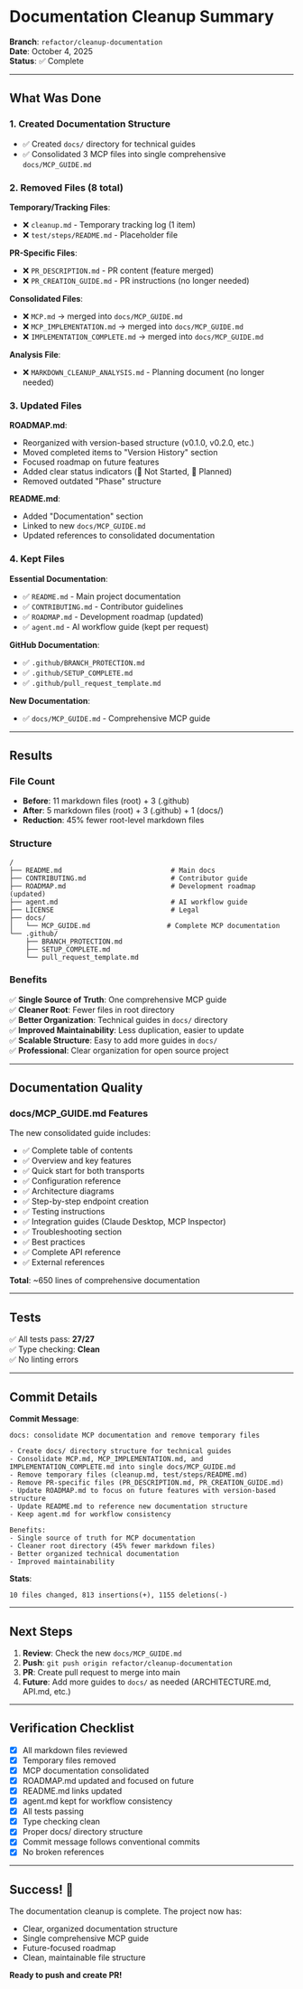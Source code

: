 # Documentation Cleanup Summary

**Branch**: `refactor/cleanup-documentation`  
**Date**: October 4, 2025  
**Status**: ✅ Complete

---

## What Was Done

### 1. Created Documentation Structure
- ✅ Created `docs/` directory for technical guides
- ✅ Consolidated 3 MCP files into single comprehensive `docs/MCP_GUIDE.md`

### 2. Removed Files (8 total)

**Temporary/Tracking Files**:
- ❌ `cleanup.md` - Temporary tracking log (1 item)
- ❌ `test/steps/README.md` - Placeholder file

**PR-Specific Files**:
- ❌ `PR_DESCRIPTION.md` - PR content (feature merged)
- ❌ `PR_CREATION_GUIDE.md` - PR instructions (no longer needed)

**Consolidated Files**:
- ❌ `MCP.md` → merged into `docs/MCP_GUIDE.md`
- ❌ `MCP_IMPLEMENTATION.md` → merged into `docs/MCP_GUIDE.md`
- ❌ `IMPLEMENTATION_COMPLETE.md` → merged into `docs/MCP_GUIDE.md`

**Analysis File**:
- ❌ `MARKDOWN_CLEANUP_ANALYSIS.md` - Planning document (no longer needed)

### 3. Updated Files

**ROADMAP.md**:
- Reorganized with version-based structure (v0.1.0, v0.2.0, etc.)
- Moved completed items to "Version History" section
- Focused roadmap on future features
- Added clear status indicators (🔴 Not Started, 💭 Planned)
- Removed outdated "Phase" structure

**README.md**:
- Added "Documentation" section
- Linked to new `docs/MCP_GUIDE.md`
- Updated references to consolidated documentation

### 4. Kept Files

**Essential Documentation**:
- ✅ `README.md` - Main project documentation
- ✅ `CONTRIBUTING.md` - Contributor guidelines
- ✅ `ROADMAP.md` - Development roadmap (updated)
- ✅ `agent.md` - AI workflow guide (kept per request)

**GitHub Documentation**:
- ✅ `.github/BRANCH_PROTECTION.md`
- ✅ `.github/SETUP_COMPLETE.md`
- ✅ `.github/pull_request_template.md`

**New Documentation**:
- ✅ `docs/MCP_GUIDE.md` - Comprehensive MCP guide

---

## Results

### File Count
- **Before**: 11 markdown files (root) + 3 (.github)
- **After**: 5 markdown files (root) + 3 (.github) + 1 (docs/)
- **Reduction**: 45% fewer root-level markdown files

### Structure
```
/
├── README.md                           # Main docs
├── CONTRIBUTING.md                     # Contributor guide
├── ROADMAP.md                          # Development roadmap (updated)
├── agent.md                            # AI workflow guide
├── LICENSE                             # Legal
├── docs/
│   └── MCP_GUIDE.md                   # Complete MCP documentation
└── .github/
    ├── BRANCH_PROTECTION.md
    ├── SETUP_COMPLETE.md
    └── pull_request_template.md
```

### Benefits

✅ **Single Source of Truth**: One comprehensive MCP guide  
✅ **Cleaner Root**: Fewer files in root directory  
✅ **Better Organization**: Technical guides in `docs/` directory  
✅ **Improved Maintainability**: Less duplication, easier to update  
✅ **Scalable Structure**: Easy to add more guides in `docs/`  
✅ **Professional**: Clear organization for open source project  

---

## Documentation Quality

### docs/MCP_GUIDE.md Features

The new consolidated guide includes:
- ✅ Complete table of contents
- ✅ Overview and key features
- ✅ Quick start for both transports
- ✅ Configuration reference
- ✅ Architecture diagrams
- ✅ Step-by-step endpoint creation
- ✅ Testing instructions
- ✅ Integration guides (Claude Desktop, MCP Inspector)
- ✅ Troubleshooting section
- ✅ Best practices
- ✅ Complete API reference
- ✅ External references

**Total**: ~650 lines of comprehensive documentation

---

## Tests

✅ All tests pass: **27/27**  
✅ Type checking: **Clean**  
✅ No linting errors  

---

## Commit Details

**Commit Message**:
```
docs: consolidate MCP documentation and remove temporary files

- Create docs/ directory structure for technical guides
- Consolidate MCP.md, MCP_IMPLEMENTATION.md, and IMPLEMENTATION_COMPLETE.md into single docs/MCP_GUIDE.md
- Remove temporary files (cleanup.md, test/steps/README.md)
- Remove PR-specific files (PR_DESCRIPTION.md, PR_CREATION_GUIDE.md)
- Update ROADMAP.md to focus on future features with version-based structure
- Update README.md to reference new documentation structure
- Keep agent.md for workflow consistency

Benefits:
- Single source of truth for MCP documentation
- Cleaner root directory (45% fewer markdown files)
- Better organized technical documentation
- Improved maintainability
```

**Stats**:
```
10 files changed, 813 insertions(+), 1155 deletions(-)
```

---

## Next Steps

1. **Review**: Check the new `docs/MCP_GUIDE.md`
2. **Push**: `git push origin refactor/cleanup-documentation`
3. **PR**: Create pull request to merge into main
4. **Future**: Add more guides to `docs/` as needed (ARCHITECTURE.md, API.md, etc.)

---

## Verification Checklist

- [x] All markdown files reviewed
- [x] Temporary files removed
- [x] MCP documentation consolidated
- [x] ROADMAP.md updated and focused on future
- [x] README.md links updated
- [x] agent.md kept for workflow consistency
- [x] All tests passing
- [x] Type checking clean
- [x] Proper docs/ directory structure
- [x] Commit message follows conventional commits
- [x] No broken references

---

## Success! 🎉

The documentation cleanup is complete. The project now has:
- Clear, organized documentation structure
- Single comprehensive MCP guide
- Future-focused roadmap
- Clean, maintainable file structure

**Ready to push and create PR!**
